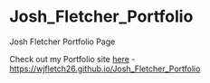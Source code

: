 # Josh_Fletcher_Portfolio
Josh Fletcher Portfolio Page

Check out my Portfolio site [here](https://wjfletch26.github.io/Josh_Fletcher_Portfolio) - https://wjfletch26.github.io/Josh_Fletcher_Portfolio

